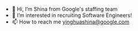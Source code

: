 - 👋 Hi, I’m Shina from Google's staffing team
- 👀 I’m interested in recruiting Software Engineers!
- 📫 How to reach me yinghuashina@google.com

<!---
Shinaoyh/Shinaoyh is a ✨ special ✨ repository because its `README.md` (this file) appears on your GitHub profile.
You can click the Preview link to take a look at your changes.
--->
